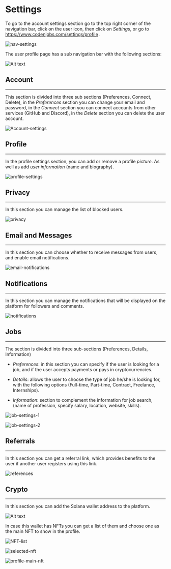 # Settings
 
To go to the account settings section go to the top right corner of the navigation bar, click on the user icon, then click on *Settings*, or go to https://www.codenjobs.com/settings/profile .
 
![nav-settings](https://res.cloudinary.com/codenjobs/image/upload/v1662212598/user/file/ut3jltjfxp0y2nrqijri.png)


The user profile page has a sub navigation bar with the following sections:

![Alt text](https://res.cloudinary.com/codenjobs/image/upload/v1662213565/user/file/gofjls4630wej9vnyvtu.png)


 
## Account
- - -
 
This section is divided into three sub sections (Preferences, Connect, Delete), in the *Preferences* section you can change your email and password, in the *Connect* section you can connect accounts from other services (GitHub and Discord), in the *Delete* section you can delete the user account.

![Account-settings](https://res.cloudinary.com/codenjobs/image/upload/v1662213829/user/file/l1bdyvhjnzd9grd4sdwr.png)

 
 
## Profile
- - -
 
In the profile settings section, you can add or remove a profile *picture*. As well as add *user information* (name and biography).

![profile-settings](https://res.cloudinary.com/codenjobs/image/upload/v1660670813/user/file/kpc9lvsmxuxltuwcqb2a.png)
 
 
## Privacy
- - -
 
In this section you can manage the list of blocked users.


![privacy](https://res.cloudinary.com/codenjobs/image/upload/v1662213874/user/file/kavh5gq68m28nxo97iy3.png)
 
 
## Email and Messages
- - -
 
In this section you can choose whether to receive messages from users, and enable email notifications.


![email-notifications](https://res.cloudinary.com/codenjobs/image/upload/v1662213918/user/file/vtjvah9rjvkdch89h0xp.png)
 

## Notifications
- - -

In this section you can manage the notifications that will be displayed on the platform for followers and comments. 

![notifications](https://res.cloudinary.com/codenjobs/image/upload/v1662213681/user/file/qgcqkf3ci8arwvlssqve.png)
 

## Jobs
- - -
 
The section is divided into three sub-sections (Preferences, Details, Information)
 
* *Preferences*: in this section you can specify if the user is looking for a job, and if the user accepts payments or pays in cryptocurrencies.
 
* *Details*: allows the user to choose the type of job he/she is looking for, with the following options (Full-time, Part-time, Contract, Freelance, Internships).
 
* *Information*: section to complement the information for job search, (name of profession, specify salary, location, website, skills).


![job-settings-1](https://res.cloudinary.com/codenjobs/image/upload/v1660670880/user/file/bcalfqxkldqpnvwmofbu.png)


![job-settings-2](https://res.cloudinary.com/codenjobs/image/upload/v1660670901/user/file/melnxlnvmtm6tvlkiqyq.png)
 
 
## Referrals
- - -
 
In this section you can get a referral link, which provides benefits to the user if another user registers using this link.


![references](https://res.cloudinary.com/codenjobs/image/upload/v1662214017/user/file/zo2yndbtji2ojfw2h5lh.png)
 
 
## Crypto
- - -
 
In this section you can add the Solana wallet address to the platform.
 
 
![Alt text](https://res.cloudinary.com/codenjobs/image/upload/v1662214150/user/file/hvhoiyxvr5iokbbhmxll.png)
 
 
In case this wallet has NFTs you can get a list of them and choose one as the main NFT to show in the profile.
 
 
![NFT-list](https://res.cloudinary.com/codenjobs/image/upload/v1660997361/user/file/kmnmirpwroharyfuscek.png)
 
 
![selected-nft](https://res.cloudinary.com/codenjobs/image/upload/v1660997380/user/file/evtwitngu5kthf2mdy4k.png)


![profile-main-nft](https://res.cloudinary.com/codenjobs/image/upload/v1660997915/user/file/e3ipmpmifs5quvzqo5i9.png)